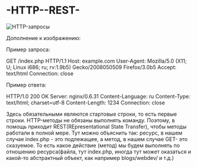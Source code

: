 # -HTTP--REST-

![HTTP-запросы](https://user-images.githubusercontent.com/97500383/155092961-720f3ec8-b62d-4e31-9e7a-819cf0c7b58a.png)

Дополнение к изображению:

Пример запроса: 

GET /index.php HTTP/1.1
Host: example.com
User-Agent: Mozilla/5.0 (X11; U; Linux i686; ru; rv:1.9b5) Gecko/2008050509 Firefox/3.0b5
Accept: text/html
Connection: close

Пример ответа: 

HTTP/1.0 200 OK
Server: nginx/0.6.31
Content-Language: ru
Content-Type: text/html; charset=utf-8
Content-Length: 1234
Connection: close

Здесь обязательными являются стартовые строки, то есть первые строки.
HTTP-методы не обязаны выполнять команду. Поэтому, в помощь приходит REST(REpresentational State Transfer), чтобы методы работали в полной мере. Тут можно объяснить так: ресурс, в нашем случае index.php - это подлежащее, а метод, в нашем случае GET- это сказуемое. То есть какое действие (метод) мы будем выполнять по отношению ресурса(файла, тут index.php, иногда тут может оказаться и какой-то абстрактный объект, как например blogs/webdev/ и т.д.)
